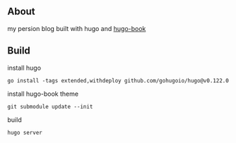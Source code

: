 ## About

my persion blog built with hugo and [hugo-book](https://themes.gohugo.io/themes/hugo-book/)


## Build

install hugo
```
go install -tags extended,withdeploy github.com/gohugoio/hugo@v0.122.0
```

install hugo-book theme
```
git submodule update --init
```

build
```
hugo server
```